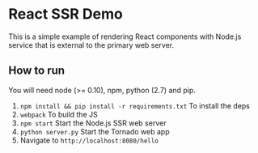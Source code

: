 # React SSR Demo

This is a simple example of rendering React components with Node.js service that is external to the primary web server.

## How to run

You will need node (>= 0.10), npm, python (2.7) and pip.

1. `npm install && pip install -r requirements.txt` To install the deps
2. `webpack` To build the JS
3. `npm start` Start the Node.js SSR web server
4. `python server.py` Start the Tornado web app
5. Navigate to `http://localhost:8080/hello`

